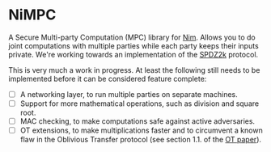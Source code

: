 NiMPC
=====

A Secure Multi-party Computation (MPC) library for [Nim](https://nim-lang.org).
Allows you to do joint computations with multiple parties while each party keeps
their inputs private. We're working towards an implementation of the 
[SPDZ2k](https://eprint.iacr.org/2018/482.pdf) protocol.

This is very much a work in progress. At least the following still needs to be
implemented before it can be considered feature complete:

- [ ] A networking layer, to run multiple parties on separate machines.
- [ ] Support for more mathematical operations, such as division and square 
      root.
- [ ] MAC checking, to make computations safe against active adversaries.
- [ ] OT extensions, to make multiplications faster and to circumvent a known
      flaw in the Oblivious Transfer protocol (see section 1.1. of the
      [OT paper](https://eprint.iacr.org/2015/267.pdf)).
